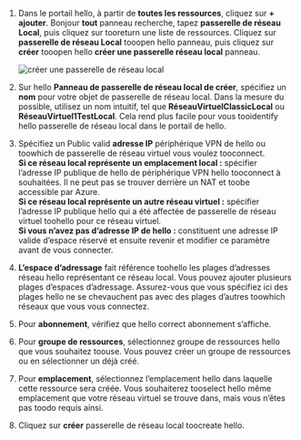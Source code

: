 1. Dans le portail hello, à partir de **toutes les ressources**, cliquez sur **+ ajouter**. Bonjour **tout** panneau recherche, tapez **passerelle de réseau Local**, puis cliquez sur tooreturn une liste de ressources. Cliquez sur **passerelle de réseau Local** tooopen hello panneau, puis cliquez sur **créer** tooopen hello **créer une passerelle réseau local** panneau.
   
    ![créer une passerelle de réseau local](./media/vpn-gateway-add-lng-rm-portal-include/lng.png)

2. Sur hello **Panneau de passerelle de réseau local de créer**, spécifiez un **nom** pour votre objet de passerelle de réseau local. Dans la mesure du possible, utilisez un nom intuitif, tel que **RéseauVirtuelClassicLocal** ou **RéseauVirtuel1TestLocal**. Cela rend plus facile pour vous tooidentify hello passerelle de réseau local dans le portail de hello.
3. Spécifiez un Public valid **adresse IP** périphérique VPN de hello ou toowhich de passerelle de réseau virtuel vous voulez tooconnect.<br>**Si ce réseau local représente un emplacement local :** spécifier l’adresse IP publique de hello de périphérique VPN hello tooconnect à souhaitées. Il ne peut pas se trouver derrière un NAT et toobe accessible par Azure.<br>**Si ce réseau local représente un autre réseau virtuel :** spécifier l’adresse IP publique hello qui a été affectée de passerelle de réseau virtuel toohello pour ce réseau virtuel.<br>**Si vous n’avez pas d’adresse IP de hello :** constituent une adresse IP valide d’espace réservé et ensuite revenir et modifier ce paramètre avant de vous connecter.
4. **L’espace d’adressage** fait référence toohello les plages d’adresses réseau hello représentant ce réseau local. Vous pouvez ajouter plusieurs plages d’espaces d’adressage. Assurez-vous que vous spécifiez ici des plages hello ne se chevauchent pas avec des plages d’autres toowhich réseaux que vous vous connectez.
5. Pour **abonnement**, vérifiez que hello correct abonnement s’affiche.
6. Pour **groupe de ressources**, sélectionnez groupe de ressources hello que vous souhaitez toouse. Vous pouvez créer un groupe de ressources ou en sélectionner un déjà créé.
7. Pour **emplacement**, sélectionnez l’emplacement hello dans laquelle cette ressource sera créée. Vous souhaiterez tooselect hello même emplacement que votre réseau virtuel se trouve dans, mais vous n’êtes pas toodo requis ainsi.
8. Cliquez sur **créer** passerelle de réseau local toocreate hello.

